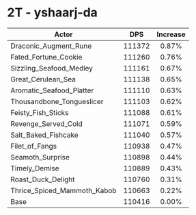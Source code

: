 # 2T - yshaarj-da
| Actor | DPS | Increase |
|---|:---:|:---:|
|Draconic_Augment_Rune|111372|0.87%|
|Fated_Fortune_Cookie|111260|0.76%|
|Sizzling_Seafood_Medley|111161|0.67%|
|Great_Cerulean_Sea|111138|0.65%|
|Aromatic_Seafood_Platter|111110|0.63%|
|Thousandbone_Tongueslicer|111103|0.62%|
|Feisty_Fish_Sticks|111088|0.61%|
|Revenge_Served_Cold|111071|0.59%|
|Salt_Baked_Fishcake|111040|0.57%|
|Filet_of_Fangs|110938|0.47%|
|Seamoth_Surprise|110898|0.44%|
|Timely_Demise|110889|0.43%|
|Roast_Duck_Delight|110760|0.31%|
|Thrice_Spiced_Mammoth_Kabob|110663|0.22%|
|Base|110416|0.00%|
